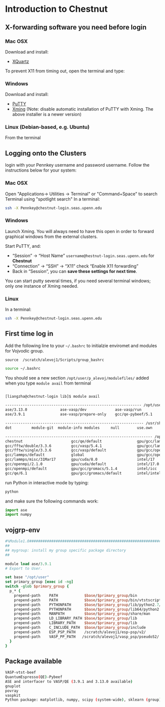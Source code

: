 # Introduction to Chestnut
## X-forwarding software you need before login 
### Mac OSX
Download and install:

* [XQuartz](http://www.xquartz.org/)

To prevent X11 from timing out, open the terminal and type:

### Windows

Download and install:

* [PuTTY](http://www.putty.org/)
* [Xming](http://sourceforge.net/projects/xming/) (Note: disable automatic installation of PuTTY with Xming. The above installer is a newer version)

### Linux (Debian-based, e.g. Ubuntu)
From the terminal

## Logging onto the Clusters

login with your Pennkey username and password username.
Follow the instructions below for your system:

### Mac OSX

Open "Applications-> Utilities -> Terminal" or "Command+Space" to search Terminal using "spotlight search"
In a terminal:
```bash
ssh -X Pennkey@chestnut-login.seas.upenn.edu
```

### Windows 
Launch Xming. You will always need to have this open in order to forward graphical windows from the external clusters.

Start PuTTY, and:

* “Session” → “Host Name” `username@hestnut-login.seas.upenn.edu` for **Chestnut**
* “Connection” → “SSH” → “X11” check “Enable X11 forwarding”
* Back in “Session”, you can **save these settings for next time**.

You can start putty several times, if you need several terminal windows; only one instance of Xming needed.


### Linux ###

In a terminal:
```bash
ssh -X Pennkey@chestnut-login.seas.upenn.edu
```

## First time log in  ##
Add the following line to your `~/.bashrc` to initialzie enviromet and modules for Vojvodic group.   

`source  /scratch/alevoj1/Scripts/group_bashrc`

```bash
source ~/.bashrc
```

You should see a new section `/opt/user/p_alevoj/modulefiles/` added when you type `module avail` from terminal
```bash

[liangzha@chestnut-login lib]$ module avail

-------------------------------------------------------------- /opt/user/p_alevoj/modulefiles/ ---------------------------------------------------------------
ase/3.13.0               ase-vasp/dev             ase-vasp/run             gcc/vasp-vtst-beef/5.4.1 vtk/7.1.1
ase/3.9.1                ase-vasp/prepare-only    gcc/qe-pybeef/5.1        vojgrp-env

--------------------------------------------------------------- /usr/share/Modules/modulefiles ---------------------------------------------------------------
dot         module-git  module-info modules     null        use.own

------------------------------------------------------------------- /opt/seas/modulefiles --------------------------------------------------------------------
chestnut                      gcc/qe/default                gpu/gcc/lammps/31Mar17        intel/intelpython2/default    intel/vasp/default
gcc/fftw/double/3.3.6         gcc/vasp/5.4.1                gpu/gcc/lammps/default        intel/intelpython3/2017.2.045 mygroup
gcc/fftw/single/3.3.6         gcc/vasp/default              gpu/gcc/openmpi/2.1.0         intel/intelpython3/default    mynull
gcc/lammps/default            global                        gpu/gcc/openmpi/default       intel/lammps/default          template
gcc/lammps/misc/31Mar17       gpu/cuda/8.0                  intel/17                      intel/lammps/misc/31Mar17
gcc/openmpi/2.1.0             gpu/cuda/default              intel/17.0.3                  intel/openmpi/2.1.0
gcc/openmpi/default           gpu/gcc/gromacs/5.1.4         intel/icc                     intel/openmpi/default
gcc/qe/6.1                    gpu/gcc/gromacs/default       intel/intelpython2/2017.2.045 intel/vasp/5.4.1
```

run Python in interactive mode by typing:

```bash
python
```

and make sure the following commands work:

```python
import ase
import numpy
```

## vojgrp-env ##
```tcl
#%Module1.0#####################################################################
##
## mygroup: install my group specific package directory
##

module load ase/3.9.1
# Export to User.

set base "/opt/user"
set primary_group [exec id -ng]
switch -glob $primary_group {
  p_* {
    prepend-path    PATH            $base/$primary_group/bin
    prepend-path    PATH            $base/$primary_group/bin/vtstscripts
    prepend-path    PYTHONPATH      $base/$primary_group/lib/python2.7/site-packages
    prepend-path    PYTHONPATH      $base/$primary_group/lib64/python2.7/site-packages
    prepend-path    MANPATH         $base/$primary_group/share/man
    prepend-path    LD_LIBRARY_PATH $base/$primary_group/lib
    prepend-path    LIBRARY_PATH    $base/$primary_group/lib
    prepend-path    C_INCLUDE_PATH  $base/$primary_group/include
    prepend-path    ESP_PSP_PATH    /scratch/alevoj1/esp-psp/v2/
    prepend-path    VASP_PP_PATH   /scratch/alevoj1/vasp_psp/pseudo52/
  }
}
```

## Package available ##
```bash
VASP-vtst-beef
QuantumEspresso(QE)-Pybeef
ASE and interfacer to VASP/QE (3.9.1 and 3.13.0 available)
gnuplot
povray
vaspkit
Python package: matplotlib, numpy, scipy (system-wide), sklearn (group)
```

